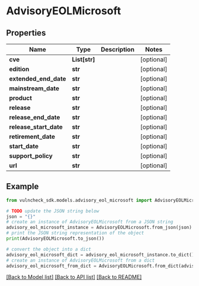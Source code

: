 # AdvisoryEOLMicrosoft


## Properties

Name | Type | Description | Notes
------------ | ------------- | ------------- | -------------
**cve** | **List[str]** |  | [optional] 
**edition** | **str** |  | [optional] 
**extended_end_date** | **str** |  | [optional] 
**mainstream_date** | **str** |  | [optional] 
**product** | **str** |  | [optional] 
**release** | **str** |  | [optional] 
**release_end_date** | **str** |  | [optional] 
**release_start_date** | **str** |  | [optional] 
**retirement_date** | **str** |  | [optional] 
**start_date** | **str** |  | [optional] 
**support_policy** | **str** |  | [optional] 
**url** | **str** |  | [optional] 

## Example

```python
from vulncheck_sdk.models.advisory_eol_microsoft import AdvisoryEOLMicrosoft

# TODO update the JSON string below
json = "{}"
# create an instance of AdvisoryEOLMicrosoft from a JSON string
advisory_eol_microsoft_instance = AdvisoryEOLMicrosoft.from_json(json)
# print the JSON string representation of the object
print(AdvisoryEOLMicrosoft.to_json())

# convert the object into a dict
advisory_eol_microsoft_dict = advisory_eol_microsoft_instance.to_dict()
# create an instance of AdvisoryEOLMicrosoft from a dict
advisory_eol_microsoft_from_dict = AdvisoryEOLMicrosoft.from_dict(advisory_eol_microsoft_dict)
```
[[Back to Model list]](../README.md#documentation-for-models) [[Back to API list]](../README.md#documentation-for-api-endpoints) [[Back to README]](../README.md)


